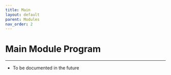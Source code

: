 ```yaml
---
title: Main
layout: default
parent: Modules
nav_order: 2
---
```


# **Main Module Program**
---

- To be documented in the future